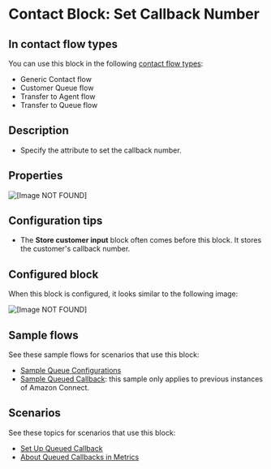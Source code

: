 # Contact Block: Set Callback Number<a name="set-callback-number"></a>

## In contact flow types<a name="set-callback-number-types"></a>

You can use this block in the following [contact flow types](create-contact-flow.md#contact-flow-types):
+ Generic Contact flow
+ Customer Queue flow
+ Transfer to Agent flow
+ Transfer to Queue flow

## Description<a name="set-callback-number-description"></a>
+ Specify the attribute to set the callback number\.

## Properties<a name="set-callback-number-properties"></a>

![\[Image NOT FOUND\]](http://docs.aws.amazon.com/connect/latest/adminguide/images/set-callback-number.png)

## Configuration tips<a name="set-callback-number-tips"></a>
+ The **Store customer input** block often comes before this block\. It stores the customer's callback number\.

## Configured block<a name="set-callback-number-configured"></a>

When this block is configured, it looks similar to the following image:

![\[Image NOT FOUND\]](http://docs.aws.amazon.com/connect/latest/adminguide/images/set-callback-number-configured.png)

## Sample flows<a name="set-callback-number-samples"></a>

 See these sample flows for scenarios that use this block:
+ [Sample Queue Configurations](sample-queue-configurations.md)
+ [Sample Queued Callback](sample-queued-callback.md): this sample only applies to previous instances of Amazon Connect\.

## Scenarios<a name="set-callback-number-scenarios"></a>

See these topics for scenarios that use this block:
+ [Set Up Queued Callback](setup-queued-callback.md)
+ [About Queued Callbacks in Metrics](about-queued-callbacks.md)